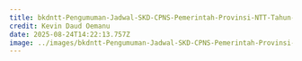 ```yaml
---
title: bkdntt-Pengumuman-Jadwal-SKD-CPNS-Pemerintah-Provinsi-NTT-Tahun-2024.pdf-1.png
credit: Kevin Daud Oemanu
date: 2025-08-24T14:22:13.757Z
image: ../images/bkdntt-Pengumuman-Jadwal-SKD-CPNS-Pemerintah-Provinsi-NTT-Tahun-2024.pdf-1.png
---
```


